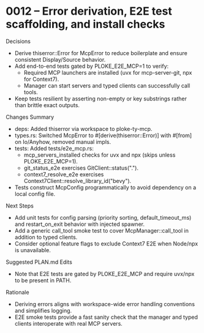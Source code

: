 # 0012 – Error derivation, E2E test scaffolding, and install checks

Decisions
- Derive thiserror::Error for McpError to reduce boilerplate and ensure consistent Display/Source behavior.
- Add end-to-end tests gated by PLOKE_E2E_MCP=1 to verify:
  - Required MCP launchers are installed (uvx for mcp-server-git, npx for Context7).
  - Manager can start servers and typed clients can successfully call tools.
- Keep tests resilient by asserting non-empty or key substrings rather than brittle exact outputs.

Changes Summary
- deps: Added thiserror via workspace to ploke-ty-mcp.
- types.rs: Switched McpError to #[derive(thiserror::Error)] with #[from] on Io/Anyhow, removed manual impls.
- tests: Added tests/e2e_mcp.rs:
  - mcp_servers_installed checks for uvx and npx (skips unless PLOKE_E2E_MCP=1).
  - git_status_e2e exercises GitClient::status(".").
  - context7_resolve_e2e exercises Context7Client::resolve_library_id("bevy").
- Tests construct McpConfig programmatically to avoid dependency on a local config file.

Next Steps
- Add unit tests for config parsing (priority sorting, default_timeout_ms) and restart_on_exit behavior with injected spawner.
- Add a generic call_tool smoke test to cover McpManager::call_tool in addition to typed clients.
- Consider optional feature flags to exclude Context7 E2E when Node/npx is unavailable.

Suggested PLAN.md Edits
- Note that E2E tests are gated by PLOKE_E2E_MCP and require uvx/npx to be present in PATH.

Rationale
- Deriving errors aligns with workspace-wide error handling conventions and simplifies logging.
- E2E smoke tests provide a fast sanity check that the manager and typed clients interoperate with real MCP servers.
